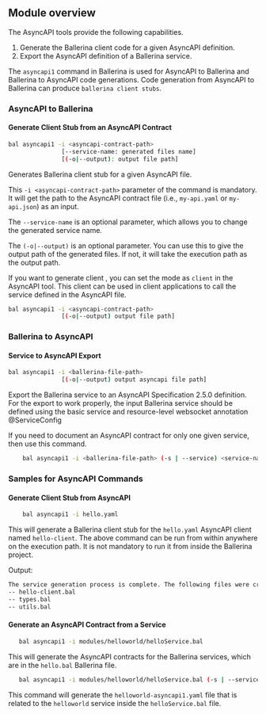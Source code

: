 ## Module overview

The AsyncAPI tools provide the following capabilities.
 
 1. Generate the Ballerina client code for a given AsyncAPI definition. 
 2. Export the AsyncAPI definition of a Ballerina service.
    
The `asyncapi1` command in Ballerina is used for AsyncAPI to Ballerina and Ballerina to AsyncAPI code generations. 
Code generation from AsyncAPI to Ballerina can produce `ballerina client stubs`.
   

### AsyncAPI to Ballerina
#### Generate Client Stub from an AsyncAPI Contract

```bash
bal asyncapi1 -i <asyncapi-contract-path> 
               [--service-name: generated files name]
               [(-o|--output): output file path]
```
Generates Ballerina client stub for a given AsyncAPI file.

This `-i <asyncapi-contract-path>` parameter of the command is mandatory. It will get the path to the
 AsyncAPI contract file (i.e., `my-api.yaml` or `my-api.json`) as an input.

The `--service-name`  is an optional parameter, which allows you to change the generated service name.

The `(-o|--output)` is an optional parameter. You can use this to give the output path of the generated files.
If not, it will take the execution path as the output path.


If you want to generate client , you can set the mode as  `client` in the AsyncAPI tool. 
This client can be used in client applications to call the service defined in the AsyncAPI file.

```bash
bal asyncapi1 -i <asyncapi-contract-path> 
               [(-o|--output) output file path]
```

### Ballerina to AsyncAPI
#### Service to AsyncAPI Export
```bash
bal asyncapi1 -i <ballerina-file-path> 
               [(-o|--output) output asyncapi file path]
```
Export the Ballerina service to an  AsyncAPI Specification 2.5.0 definition. For the export to work properly, 
the input Ballerina service should be defined using the basic service and resource-level websocket annotation
@ServiceConfig 

If you need to document an AsyncAPI contract for only one given service, then use this command.
```bash
    bal asyncapi1 -i <ballerina-file-path> (-s | --service) <service-name>
```

### Samples for AsyncAPI Commands
#### Generate Client Stub from AsyncAPI
```bash
    bal asyncapi1 -i hello.yaml
```

This will generate a Ballerina client stub for the `hello.yaml` AsyncAPI client named `hello-client`.
The above command can be run from within anywhere on the execution path. 
It is not mandatory to run it from inside the Ballerina project.

Output:
```bash
The service generation process is complete. The following files were created.
-- hello-client.bal
-- types.bal
-- utils.bal
```
#### Generate an AsyncAPI Contract from a Service

 ```bash
    bal asyncapi1 -i modules/helloworld/helloService.bal
  ```
This will generate the AsyncAPI contracts for the Ballerina services, which are in the `hello.bal` Ballerina file.
 ```bash 
    bal asyncapi1 -i modules/helloworld/helloService.bal (-s | --service) helloworld
  ```
This command will generate the `helloworld-asyncapi1.yaml` file that is related to the `helloworld` service inside the
 `helloService.bal` file.
